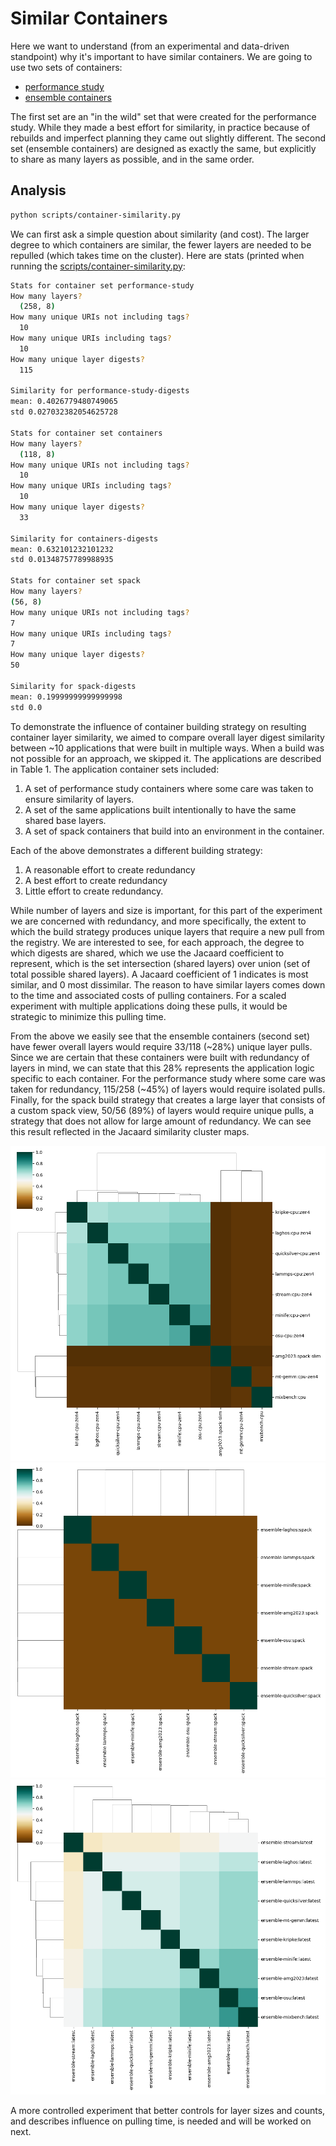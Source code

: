 # Similar Containers

Here we want to understand (from an experimental and data-driven standpoint) why it's important to have similar containers. We are going to use two sets of containers:

- [performance study](https://github.com/converged-computing/performance-study/tree/main/docker)
- [ensemble containers](https://github.com/converged-computing/ensemble-containers)

The first set are an "in the wild" set that were created for the performance study. While they made a best effort for similarity, in practice because of rebuilds and imperfect planning they came out slightly different. The second set (ensemble containers) are designed as exactly the same, but explicitly to share as many layers as possible, and in the same order.

## Analysis

```bash
python scripts/container-similarity.py
```

We can first ask a simple question about similarity (and cost).  The larger degree to which containers are similar, the fewer layers are needed to be repulled (which takes time on the cluster). Here are stats (printed when running the [scripts/container-similarity.py](scripts/container-similarity.py):

```bash
Stats for container set performance-study
How many layers?
  (258, 8)
How many unique URIs not including tags?
  10
How many unique URIs including tags?
  10
How many unique layer digests?
  115

Similarity for performance-study-digests
mean: 0.4026779480749065
std 0.027032382054625728

Stats for container set containers
How many layers?
  (118, 8)
How many unique URIs not including tags?
  10
How many unique URIs including tags?
  10
How many unique layer digests?
  33

Similarity for containers-digests
mean: 0.632101232101232
std 0.01348757789988935

Stats for container set spack
How many layers?
(56, 8)
How many unique URIs not including tags?
7
How many unique URIs including tags?
7
How many unique layer digests?
50

Similarity for spack-digests
mean: 0.19999999999999998
std 0.0
```

To demonstrate the influence of container building strategy on resulting container layer similarity, we aimed to compare overall layer digest similarity between ~10 applications that were built in multiple ways. When a build was not possible for an approach, we skipped it. The applications are described in Table 1. The application container sets included:

1. A set of performance study containers where some care was taken to ensure similarity of layers.
2. A set of the same applications built intentionally to have the same shared base layers.
3. A set of spack containers that build into an environment in the container.

Each of the above demonstrates a different building strategy:

1. A reasonable effort to create redundancy
2. A best effort to create redundancy
3. Little effort to create redundancy.

While number of layers and size is important, for this part of the experiment we are concerned with redundancy, and more specifically, the extent to which the build strategy produces unique layers that require a new pull from the registry. We are interested to see, for each approach, the degree to which digests are shared, which we use the Jacaard coefficient to represent, which is the set intersection (shared layers) over union (set of total possible shared layers). A Jacaard coefficient of 1 indicates is most similar, and 0 most dissimilar. The reason to have similar layers comes down to the time and associated costs of pulling containers. For a scaled experiment with multiple applications doing these pulls, it would be strategic to minimize this pulling time.

From the above we easily see that the ensemble containers (second set) have fewer overall layers would require 33/118 (~28%) unique layer pulls. Since we are certain that these containers were built with redundancy of layers in mind, we can state that this 28% represents the application logic specific to each container. For the performance study where some care was taken for redundancy, 115/258 (~45%) of layers would require isolated pulls. Finally, for the spack build strategy that creates a large layer that consists of a custom spack view, 50/56 (89%)
of layers would require unique pulls, a strategy that does not allow for large amount of redundancy. We can see this result reflected in the Jacaard similarity cluster maps.

![data/similarity/performance-study/cluster-container-similarity.png](data/similarity/performance-study/cluster-container-similarity.png)
![data/similarity/spack/cluster-container-similarity.png](data/similarity/spack/cluster-container-similarity.png)
![data/similarity/containers/cluster-container-similarity.png](data/similarity/containers/cluster-container-similarity.png)

A more controlled experiment that better controls for layer sizes and counts, and describes influence on pulling time, is needed and will be worked on next.
